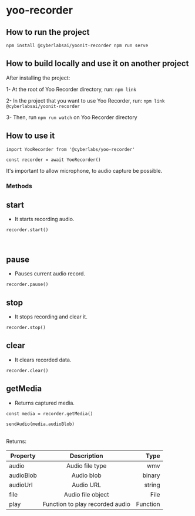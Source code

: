 # yoo-recorder

## How to run the project
``
npm install @cyberlabsai/yoonit-recorder
npm run serve
``

## How to build locally and use it on another project
After installing the project:

1- At the root of Yoo Recorder directory, run: `npm link`

2- In the project that you want to use Yoo Recorder, run: `npm link @cyberlabsai/yoonit-recorder`

3- Then, run `npm run watch` on Yoo Recorder directory

## How to use it

```
import YooRecorder from '@cyberlabs/yoo-recorder'

const recorder = await YooRecorder()
```

It's important to allow microphone, to audio capture be possible.

### Methods

## start

- It starts recording audio.

```
recorder.start()

```

<br>

## pause

- Pauses current audio record.

```
recorder.pause()

```

## stop

- It stops recording and clear it.

```
recorder.stop()

```

## clear

- It clears recorded data.

```
recorder.clear()

```

## getMedia

- Returns captured media.
```
const media = recorder.getMedia()

sendAudio(media.audioBlob)

```
<br>
Returns:

| Property      | Description                                    | Type    |
| ------------- |:----------------------------------------------:| -------:|
| audio         | Audio file type                                | wmv     |
| audioBlob     | Audio blob                                     | binary  |
| audioUrl      | Audio URL                                      | string  |
| file          | Audio file object                              | File    |
| play          | Function to play recorded audio                | Function|

